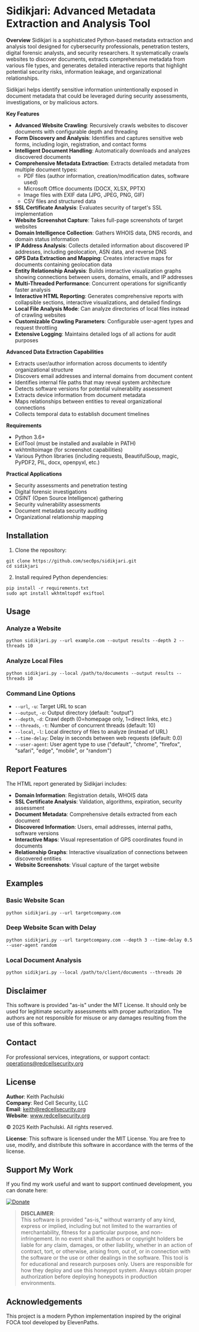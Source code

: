 # Sidikjari: Advanced Metadata Extraction and Analysis Tool

**Overview**
Sidikjari is a sophisticated Python-based metadata extraction and analysis tool designed for cybersecurity professionals, penetration testers, digital forensic analysts, and security researchers. It systematically crawls websites to discover documents, extracts comprehensive metadata from various file types, and generates detailed interactive reports that highlight potential security risks, information leakage, and organizational relationships.

Sidikjari helps identify sensitive information unintentionally exposed in document metadata that could be leveraged during security assessments, investigations, or by malicious actors.

**Key Features**

* **Advanced Website Crawling**: Recursively crawls websites to discover documents with configurable depth and threading
* **Form Discovery and Analysis**: Identifies and captures sensitive web forms, including login, registration, and contact forms
* **Intelligent Document Handling**: Automatically downloads and analyzes discovered documents
* **Comprehensive Metadata Extraction**: Extracts detailed metadata from multiple document types:
  * PDF files (author information, creation/modification dates, software used)
  * Microsoft Office documents (DOCX, XLSX, PPTX)
  * Image files with EXIF data (JPG, JPEG, PNG, GIF)
  * CSV files and structured data
* **SSL Certificate Analysis**: Evaluates security of target's SSL implementation
* **Website Screenshot Capture**: Takes full-page screenshots of target websites
* **Domain Intelligence Collection**: Gathers WHOIS data, DNS records, and domain status information
* **IP Address Analysis**: Collects detailed information about discovered IP addresses, including geolocation, ASN data, and reverse DNS
* **GPS Data Extraction and Mapping**: Creates interactive maps for documents containing geolocation data
* **Entity Relationship Analysis**: Builds interactive visualization graphs showing connections between users, domains, emails, and IP addresses
* **Multi-Threaded Performance**: Concurrent operations for significantly faster analysis
* **Interactive HTML Reporting**: Generates comprehensive reports with collapsible sections, interactive visualizations, and detailed findings
* **Local File Analysis Mode**: Can analyze directories of local files instead of crawling websites
* **Customizable Crawling Parameters**: Configurable user-agent types and request throttling
* **Extensive Logging**: Maintains detailed logs of all actions for audit purposes

**Advanced Data Extraction Capabilities**

* Extracts user/author information across documents to identify organizational structure
* Discovers email addresses and internal domains from document content
* Identifies internal file paths that may reveal system architecture
* Detects software versions for potential vulnerability assessment
* Extracts device information from document metadata
* Maps relationships between entities to reveal organizational connections
* Collects temporal data to establish document timelines

**Requirements**
* Python 3.6+
* ExifTool (must be installed and available in PATH)
* wkhtmltoimage (for screenshot capabilities)
* Various Python libraries (including requests, BeautifulSoup, magic, PyPDF2, PIL, docx, openpyxl, etc.)

**Practical Applications**
* Security assessments and penetration testing
* Digital forensic investigations
* OSINT (Open Source Intelligence) gathering
* Security vulnerability assessments
* Document metadata security auditing
* Organizational relationship mapping

## Installation

1. Clone the repository:
```
git clone https://github.com/sec0ps/sidikjari.git
cd sidikjari
```

2. Install required Python dependencies:
```
pip install -r requirements.txt
sudo apt install wkhtmltopdf exiftool
```

## Usage

### Analyze a Website

```
python sidikjari.py --url example.com --output results --depth 2 --threads 10
```

### Analyze Local Files

```
python sidikjari.py --local /path/to/documents --output results --threads 10
```

### Command Line Options

- `--url`, `-u`: Target URL to scan
- `--output`, `-o`: Output directory (default: "output")
- `--depth`, `-d`: Crawl depth (0=homepage only, 1=direct links, etc.)
- `--threads`, `-t`: Number of concurrent threads (default: 10)
- `--local`, `-l`: Local directory of files to analyze (instead of URL)
- `--time-delay`: Delay in seconds between web requests (default: 0.0)
- `--user-agent`: User agent type to use ("default", "chrome", "firefox", "safari", "edge", "mobile", or "random")

## Report Features

The HTML report generated by Sidikjari includes:

- **Domain Information**: Registration details, WHOIS data
- **SSL Certificate Analysis**: Validation, algorithms, expiration, security assessment
- **Document Metadata**: Comprehensive details extracted from each document
- **Discovered Information**: Users, email addresses, internal paths, software versions
- **Interactive Maps**: Visual representation of GPS coordinates found in documents
- **Relationship Graphs**: Interactive visualization of connections between discovered entities
- **Website Screenshots**: Visual capture of the target website

## Examples

### Basic Website Scan
```
python sidikjari.py --url targetcompany.com
```

### Deep Website Scan with Delay
```
python sidikjari.py --url targetcompany.com --depth 3 --time-delay 0.5 --user-agent random
```

### Local Document Analysis
```
python sidikjari.py --local /path/to/client/documents --threads 20
```

## Disclaimer

This software is provided "as-is" under the MIT License. It should only be used for legitimate security assessments with proper authorization. The authors are not responsible for misuse or any damages resulting from the use of this software.

## Contact
For professional services, integrations, or support contact: operations@redcellsecurity.org

## License

**Author**: Keith Pachulski  
**Company**: Red Cell Security, LLC  
**Email**: keith@redcellsecurity.org  
**Website**: www.redcellsecurity.org  

© 2025 Keith Pachulski. All rights reserved.

**License**: This software is licensed under the MIT License. You are free to use, modify, and distribute this software in accordance with the terms of the license.

## Support My Work

If you find my work useful and want to support continued development, you can donate here:

[![Donate](https://img.shields.io/badge/Donate-PayPal-blue.svg)](https://paypal.me/sec0ps)

> **DISCLAIMER**:  
> This software is provided "as-is," without warranty of any kind, express or implied, including but not limited to the warranties of merchantability, fitness for a particular purpose, and non-infringement. In no event shall the authors or copyright holders
> be liable for any claim, damages, or other liability, whether in an action of contract, tort, or otherwise, arising from, out of, or in connection with the software or the use or other dealings in the software.
> This tool is for educational and research purposes only. Users are responsible for how they deploy and use this honeypot system. Always obtain proper authorization before deploying honeypots in production environments.


## Acknowledgements

This project is a modern Python implementation inspired by the original FOCA tool developed by ElevenPaths.
